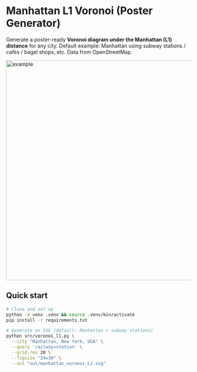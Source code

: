 
# Manhattan L1 Voronoi (Poster Generator)

Generate a poster-ready **Voronoi diagram under the Manhattan (L1) distance** for any city.
Default example: Manhattan using subway stations / cafés / bagel shops, etc. Data from OpenStreetMap.

<img alt="example" src="./.readme/example.png" width="600"/>

## Quick start

```bash
# Clone and set up
python -m venv .venv && source .venv/bin/activate
pip install -r requirements.txt

# Generate an SVG (default: Manhattan + subway stations)
python src/voronoi_l1.py \
  --city "Manhattan, New York, USA" \
  --query 'railway=station' \
  --grid-res 20 \
  --figsize "24x36" \
  --out "out/manhattan_voronoi_L1.svg"
